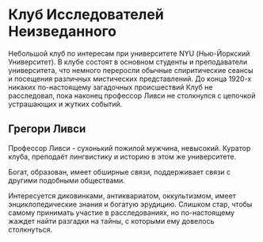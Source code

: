 # Клуб Исследователей Неизведанного

Небольшой клуб по интересам при университете NYU (Нью-Йоркский Университет). В клубе состоят в основном студенты и преподаватели университета, что немного переросли обычные спиритические сеансы и посещения различных мистических представлений. До конца 1920-х никаких по-настоящему загадочных происшествий Клуб не расследовал, пока наконец профессор Ливси не столкнулся с цепочкой устрашающих и жутких событий.


## Грегори Ливси
Профессор Ливси - сухонький пожилой мужчина, невысокий. Куратор клуба, преподаёт лингвистику и историю в этом же университете.

Богат, образован, имеет обширные связи, поддерживает связи с другими подобными обществами. 

Интересуется диковинками, антиквариатом, оккультизмом, имеет энциклопедические знания и богатую эрудицию. Слишком стар, чтобы самому принимать участие в расследованиях, но по-настоящему жаждет найти разгадки на тайны, с которыми ему довелось столкнуться.
